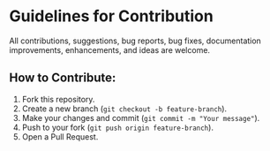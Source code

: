 # Guidelines for Contribution

All contributions, suggestions, bug reports, bug fixes, documentation improvements, enhancements, and ideas are welcome.

## How to Contribute:
1. Fork this repository.
2. Create a new branch (`git checkout -b feature-branch`).
3. Make your changes and commit (`git commit -m "Your message"`).
4. Push to your fork (`git push origin feature-branch`).
5. Open a Pull Request.
